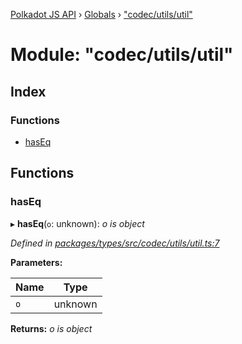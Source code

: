 [Polkadot JS API](../README.md) › [Globals](../globals.md) › ["codec/utils/util"](_codec_utils_util_.md)

# Module: "codec/utils/util"

## Index

### Functions

* [hasEq](_codec_utils_util_.md#haseq)

## Functions

###  hasEq

▸ **hasEq**(`o`: unknown): *o is object*

*Defined in [packages/types/src/codec/utils/util.ts:7](https://github.com/polkadot-js/api/blob/ff52876920/packages/types/src/codec/utils/util.ts#L7)*

**Parameters:**

Name | Type |
------ | ------ |
`o` | unknown |

**Returns:** *o is object*
